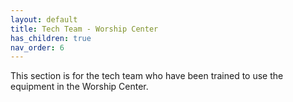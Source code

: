 ```yaml
---
layout: default
title: Tech Team - Worship Center
has_children: true
nav_order: 6
---
```


This section is for the tech team who have been trained to use the equipment in the Worship Center.
